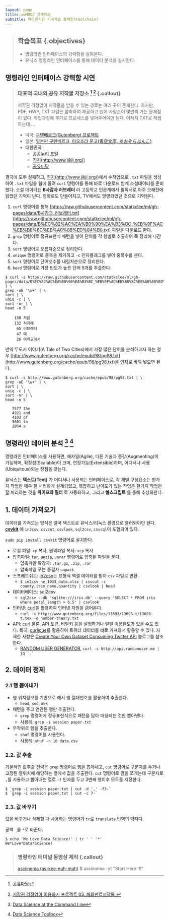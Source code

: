 ```yaml
---
layout: page
title: xwMOOC 기계학습
subtitle: 파이썬기반 기계학습 툴체인(toolchain)
---
```


> ## 학습목표 {.objectives}
>
> * 명령라인 인터페이스의 강력함을 살펴본다.
> * 유닉스 명령라인 인터페이스를 통해 데이터 분석을 실시한다.


## 명령라인 인터페이스 강력함 시연 

> ### 대표적 국내외 공유 저작물 저장소 [^public-domain] [^public-domain-summary] {.callout}
>
> 저작권 걱정없이 저작물을 받을 수 있는 경로는 여러 곳이 존재한다.
> 하지만, PDF, HWP, TXT 파일은 압축하여 제공하고 있어 사람손이 몇번씩 가는 문제점이 있다.
> 작업과정에 추가로 프로세스를 넣어주어야만 된다. 어차치 TXT로 작업하는데 ...
> 
> * 미국: [구텐베르크(Gutenberg) 프로젝트](http://www.gutenberg.org/)
> * 일본: [일본판 구텐베르크, 아오조라 문고(靑空文庫, あおぞらぶんこ)](http://www.aozora.gr.jp/)
> * **대한민국**
>     * [공공누리 포털](http://www.kogl.or.kr/)
>     * [직지(http://www.jikji.org/)](http://www.jikji.org/)
>     * [공유마당](http://gongu.copyright.or.kr/ )

[^public-domain]: [공유마당](http://gongu.copyright.or.kr/)
[^public-domain-summary]: [저작권 걱정없이 이용하기 프로젝트 03. 해외만료저작물 ](http://minheeblog.tistory.com/49)

결국에 모두 실패하고, [직지(http://www.jikji.org/)](http://www.jikji.org/)에서 수작업으로 `.txt` 파일을 생성하여 
`.txt` 파일을 웹에 올려 `curl` 명령어를 통해 바로 다운로드 받게 소설데이터를 준비했다. 소설 데이터는 **B사감과 러브레터** 라
고등학교 인문계에서 필독서로 아주 오래전에 읽었던 기억이 난다. 영화로도 만들어지고, TV에서도 방영되었던 것으로 기억된다.


1. `curl` 명령어를 통해 [https://raw.githubusercontent.com/statkclee/ml/gh-pages/data/B사감과_러브레터.txt](https://raw.githubusercontent.com/statkclee/ml/gh-pages/data/B%EC%82%AC%EA%B0%90%EA%B3%BC_%EB%9F%AC%EB%B8%8C%EB%A0%88%ED%84%B0.txt) 파일을 다운로드 한다.
1. `grep` 명령어로 정규표현식 패턴을 넣어 단어를 각 행별로 추출하여 쭉 정리해 나간다.
1. `sort` 명령어로 오름차순으로 정리한다.
1. `unique` 명령어로 중복을 제거하고 `-c` 인자플래그를 넣어 중복수를 센다.
1. `sort` 명령어로 단어갯수를 내림차순으로 정리한다.
1. `head` 명령어로 가장 빈도가 높은 단어 5개를 추출한다. 

~~~ {.shell}
$ curl -s https://raw.githubusercontent.com/statkclee/ml/gh-pages/data/B%EC%82%AC%EA%B0%90%EA%B3%BC_%EB%9F%AC%EB%B8%8C%EB%A0%88%ED%84%B0.txt | \
grep -oE '\w+' | \
sort | \
uniq -c | \
sort -nr | \
head -n 5
~~~

~~~ {.output}
    138 처음
    132 직지에
     65 러브레터
     47 때
     26 여학교에서
~~~

만약 두도시 이야기(A Tale of Two Cities)에서 가장 많은 단어를 분석하고자 하는 경우 [http://www.gutenberg.org/cache/epub/98/pg98.txt](http://www.gutenberg.org/cache/epub/98/pg98.txt)을 인자로 바꿔 넣으면 된다.

~~~ {.shell}
$ curl -s http://www.gutenberg.org/cache/epub/98/pg98.txt | \
grep -oE '\w+' | \
sort | \
uniq -c | \
sort -nr | \
head -n 5
~~~

~~~ {.output}
   7577 the
   4921 and
   4103 of
   3601 to
   2864 a
~~~

## 명령라인 데이터 분석 [^cmd-data-analysis] [^data-science-toolbox]

[^cmd-data-analysis]: [Data Science at the Command Line](http://datascienceatthecommandline.com/)
[^data-science-toolbox]: [Data Science Toolbox](http://datasciencetoolbox.org/)

명령라인 인터페이스를 사용하면, 애자일(Agile), 다른 기술과 증강(Augmenting)이 가능하며, 확장성(Scalable)이 크며, 연장가능(Extensible)하며, 어디서나 사용(Ubiquitous)되는 장점을 갖는다.

유닉스는 **텍스트(Text)** 가 어디서나 사용되는 인터페이스로, 각 개별 구성요소는 한가지 작업만 매우 잘 처리하게 설계되었고, 복잡하고 난이도가 있는 작업은 한가지 작업만 잘 처리하는 것을 **파이프와 필터** 로 자동화하고, 그리고 **쉘스크립트** 를 통해 추상화한다.

## 1. 데이터 가져오기

데이터를 가져오는 방식은 결국 텍스트로 유닉스/리눅스 환경으로 불러와야만 된다.
**[csvkit](http://csvkit.readthedocs.io/)** 에 `in2csv`, `csvcut`, `csvlook`, `sql2csv`, `csvsql`이
포함되어 있다. 

`sudo pip install csvkit` 명령어로 설치한다.

* 로컬 파일: `cp` 복사, 원격파일 복사: `scp` 복사
* 압축파일: `tar`, `unzip`, `unrar` 명령어로 압축된 파일을 푼다.
    * 압축파일 확장자: `.tar.gz`, `.zip`, `.rar`
    * 압축파일 푸는 종결자 `unpack`
* 스프레드쉬트: [in2csv](http://csvkit.readthedocs.io/)는 표형식 엑셀 데이터를 받아 `csv` 파일로 변환.
    * `$ in2csv ne_1033_data.xlsx | csvcut -c county,item_name,quantity | csvlook | head`
* 데이터베이스: sql2csv
    * `sql2csv --db 'sqlite:///iris.db' --query 'SELECT * FROM iris where petal_length > 6.5' | csvlook`
* 인터넷: [curl](https://curl.haxx.se/)을 활용하여 인터넷 자원을 긁어온다.
    * `curl -s http://www.gutenberg.org/files/13693/13693-t/13693-t.tex -o number-theory.txt`    
* API: [curl](https://curl.haxx.se/) 물론, API 토큰, 비밀키 등을 설정하거나 일일 이용한도가 있을 수도 있다. 특히, [curlicue](https://github.com/decklin/curlicue)를 활용하여 트위터 데이터를 바로 가져와서 활용할 수 있다. 자세한 사항은 [Create Your Own Dataset Consuming Twitter API](http://arjon.es/2015/07/30/create-your-own-dataset-consuming-twitter-api/) 블로그를 참조한다.
    * [RANDOM USER GENERATOR](https://randomuser.me/), `curl -s http://api.randomuser.me | jq '.'`

## 2. 데이터 정제

### 2.1 행 뽑아내기

* 행 위치정보를 기반으로 해서 행 절대번호를 활용하여 추출한다.
    * `head`, `sed`, `awk`
* 패턴을 주고 연관된 행만 추출한다.
    * `grep` 명령어에 정규표현식으로 패턴을 담아 매칭되는 것만 뽑아낸다.
    * 사용례: `grep -i session paper.txt`
* 무작위로 행을 추출한다.
    * `shuf` 명령어를 사용한다. 
    * 사용례: `shuf -n 10 data.csv` 

### 2.2. 값 추출

기본적인 값추출 전략은 `grep` 명령어로 행을 뽑아내고, `cut` 명령어로 구분자를 두거나 고정된 열위치에 해당하는 열에서 값을 추출한다.
`cut` 명령어로 열을 쪼개는데 구분자로 `,`를 사용하고 뽑아내는 열로 `-f` 인자를 두고 3번째 행이후 모두를 지정한다.

~~~ {.shell}
$ `grep -i session paper.txt | cut -d ',' -f3-`
$ `grep -i session paper.txt | cut -c 7-`
~~~

### 2.3. 값 바꾸기

값을 바꾸거나 삭제할 때 사용하는 명령어가 `tr`로 `translate` 번역의 약자다.

공백 ` `을 `*`로 바꾼다.

~~~ {.shell}
$ echo 'We Love Data Science!' | tr ' ' '*'
We*Love*Data*Science!
~~~



> ### 명령라인 터미널 동영상 제작 {.callout}
>
> [asciinema (as-kee-nuh-muh)](https://asciinema.org/) 
> $ asciinema -yt "Start Here !!!"